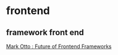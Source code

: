 frontend
========

## framework front end ##
[ Mark Otto : Future of Frontend Frameworks ](http://www.youtube.com/watch?v=oYlvLtKd0TE)


